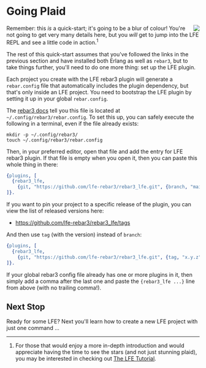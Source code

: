 # Going Plaid

<img src="https://raw.githubusercontent.com/lfe/docs/master/docs/current/images/plaid.jpg"
     style="float: right;">


Remember: this _is_ a quick-start; it's going to be a blur of colour! You're not going to get very many
details here, but you _will_ get to jump into the LFE REPL and see a little
code in action.<sup>1</sup>

The rest of this quick-start assumes that you've followed the links in the previous section and have installed both Erlang as well as `rebar3`, but to take things further, you'll need to do one more thing: set up the LFE plugin.

Each project you create with the LFE rebar3 plugin will generate a `rebar.config` file that automatically includes the plugin dependency, but that's only inside an LFE project. You need to bootstrap the LFE plugin by setting it up in your global `rebar.config`.

The [rebar3 docs](https://www.rebar3.org/docs/using-available-plugins) tell you this file is located at `~/.config/rebar3/rebar.config`. To set this up, you can safely execute the following in a terminal, even if the file already exists:

```shell
mkdir -p ~/.config/rebar3/
touch ~/.config/rebar3/rebar.config
```

Then, in your preferred editor, open that file and add the entry for LFE rebar3 plugin. If that file is empty when you open it, then you can paste this whole thing in there:

```erlang
{plugins, [
  {rebar3_lfe,
    {git, "https://github.com/lfe-rebar3/rebar3_lfe.git", {branch, "main"}}}
]}.
```

If you want to pin your project to a specific release of the plugin, you can view the list of released versions here:
* https://github.com/lfe-rebar3/rebar3_lfe/tags

And then use `tag` (with the version) instead of `branch`:

```erlang
{plugins, [
  {rebar3_lfe,
    {git, "https://github.com/lfe-rebar3/rebar3_lfe.git", {tag, "x.y.z"}}}
]}.
```

If your global rebar3 config file already has one or more plugins in it, then simply add a comma after the last one and paste the `{rebar3_lfe ...}` line from above (with no trailing comma!).


## Next Stop

Ready for some LFE? Next you'll learn how to create a new LFE project with
just one command ...




<div class="footnotes">
<hr />
<ol>
<li>For those that would enjoy a more in-depth introduction and would appreciate having the time to see the stars (and not just stunning plaid), you may be
interested in checking out <a href="http://lfe.io/tutorial/">The LFE Tutorial</a>.
</li>
</ol>
</div>
